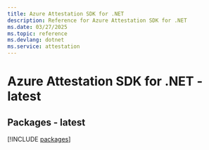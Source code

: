 ```yaml
---
title: Azure Attestation SDK for .NET
description: Reference for Azure Attestation SDK for .NET
ms.date: 03/27/2025
ms.topic: reference
ms.devlang: dotnet
ms.service: attestation
---
```

# Azure Attestation SDK for .NET - latest
## Packages - latest
[!INCLUDE [packages](attestation-index.md)]